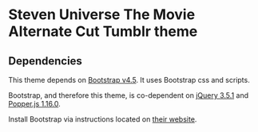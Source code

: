 # Steven Universe The Movie Alternate Cut Tumblr theme

## Dependencies

This theme depends on [Bootstrap v4.5](https://github.com/twbs/bootstrap/tree/v4.5.0). It uses Bootstrap css and scripts. 

Bootstrap, and therefore this theme, is co-dependent on [jQuery 3.5.1](https://github.com/jquery/jquery/tree/3.5.1) and [Popper.js 1.16.0](https://github.com/popperjs/popper-core/tree/v1.16.0).

Install Bootstrap via instructions located on [their website](https://getbootstrap.com/).
